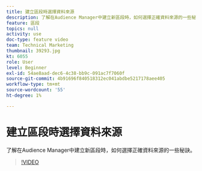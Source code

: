 ```yaml
---
title: 建立區段時選擇資料來源
description: 了解在Audience Manager中建立新區段時，如何選擇正確資料來源的一些秘訣。
feature: 區段
topics: null
activity: use
doc-type: feature video
team: Technical Marketing
thumbnail: 39293.jpg
kt: 6055
role: User
level: Beginner
exl-id: 54ae8aad-dec6-4c38-bb9c-091ac7f7060f
source-git-commit: 4b91696f840518312ec041abdbe5217178aee405
workflow-type: tm+mt
source-wordcount: '55'
ht-degree: 1%

---
```


# 建立區段時選擇資料來源

了解在Audience Manager中建立新區段時，如何選擇正確資料來源的一些秘訣。

>[!VIDEO](https://video.tv.adobe.com/v/39293/?quality=12&learn=on)
